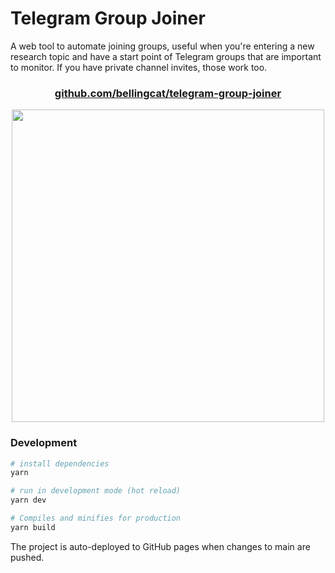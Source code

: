 # Telegram Group Joiner
A web tool to automate joining groups, useful when you're entering a new research topic and have a start point of Telegram groups that are important to monitor. If you have private channel invites, those work too.


<h3 align="center">
  <a href="https://github.com/bellingcat/telegram-group-joiner">github.com/bellingcat/telegram-group-joiner</a>
</h3>

<p align="center">
  <img src="https://github.com/bellingcat/telegram-group-joiner/assets/19508417/5e18ab3c-28a7-424f-a297-fb705b3358b2" width="500"/>
</p>

### Development

```bash
# install dependencies
yarn

# run in development mode (hot reload)
yarn dev

# Compiles and minifies for production
yarn build
```
The project is auto-deployed to GitHub pages when changes to main are pushed.
